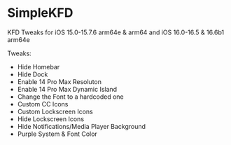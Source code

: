 # SimpleKFD
KFD Tweaks for iOS 15.0-15.7.6 arm64e &amp; arm64 and iOS 16.0-16.5 &amp; 16.6b1 arm64e

Tweaks:
- Hide Homebar
- Hide Dock
- Enable 14 Pro Max Resoluton
- Enable 14 Pro Max Dynamic Island
- Change the Font to a hardcoded one
- Custom CC Icons
- Custom Lockscreen Icons
- Hide Lockscreen Icons
- Hide Notifications/Media Player Background
- Purple System & Font Color
